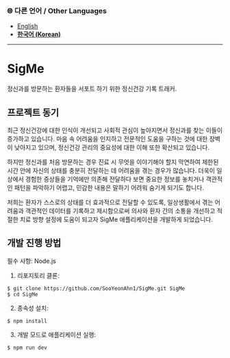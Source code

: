 ### 🌐 다른 언어 / Other Languages

- [English](README.md)
- **[한국어 (Korean)](README-ko.md)**

---

# SigMe

정신과를 방문하는 환자들을 서포트 하기 위한 정신건강 기록 트래커.

## 프로젝트 동기

최근 정신건강에 대한 인식이 개선되고 사회적 관심이 높아지면서 정신과를 찾는 이들이 증가하고 있습니다. 마음 속 어려움을 인지하고 전문적인 도움을 구하는 것에 대한 장벽이 낮아지고 있으며, 정신건강 관리의 중요성에 대한 이해 또한 확산되고 있습니다.

하지만 정신과를 처음 방문하는 경우 진료 시 무엇을 이야기해야 할지 막연하여 제한된 시간 안에 자신의 상태를 충분히 전달하는 데 어려움을 겪는 경우가 많습니다. 더욱이 일상에서 경험한 증상들을 기억에만 의존해 전달하다 보면 중요한 정보를 놓치거나 객관적인 패턴을 파악하기 어렵고, 민감한 내용은 말하기 어려워 숨기게 되기도 합니다.

저희는 환자가 스스로의 상태를 더 효과적으로 전달할 수 있도록, 일상생활에서 겪는 어려움과 객관적인 데이터를 기록하고 제시함으로써 의사와 환자 간의 소통을 개선하고 적절한 치료 방향 설정에 도움이 되고자 SigMe 애플리케이션을 개발하게 되었습니다.

## 개발 진행 방법

필수 사항: Node.js

1. 리포지토리 클론:

```
$ git clone https://github.com/SooYeonAhn1/SigMe.git SigMe
$ cd SigMe
```

2. 종속성 설치:

```
$ npm install
```

3. 개발 모드로 애플리케이션 실행:

```
$ npm run dev
```
